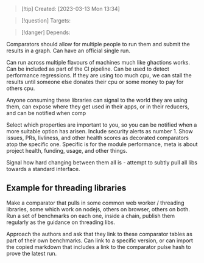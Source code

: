 
>[!tip] Created: [2023-03-13 Mon 13:34]

>[!question] Targets: 

>[!danger] Depends: 

Comparators should allow for multiple people to run them and submit the results in a graph.  Can have an official single run.  

Can run across multiple flavours of machines much like ghactions works.  Can be included as part of the CI pipeline.  Can be used to detect performance regressions.  If they are using too much cpu, we can stall the results until someone else donates their cpu or some money to pay for others cpu.

Anyone consuming these libraries can signal to the world they are using them, can expose where they get used in their apps, or in their reducers, and can be notified when comp

Select which properties are important to you, so you can be notified when a more suitable option has arisen.  Include security alerts as number 1.  Show issues, PRs, livliness, and other health scores as decorated comparators atop the specific one.  Specific is for the module performance, meta is about project health, funding, usage, and other things.

Signal how hard changing between them all is - attempt to subtly pull all libs towards a standard interface.

## Example for threading libraries
Make a comparator that pulls in some common web worker / threading libraries, some which work on nodejs, others on browser, others on both.
Run a set of benchmarks on each one, inside a chain, publish them regularly as the guidance on threading libs.

Approach the authors and ask that they link to these comparator tables as part of their own benchmarks.  Can link to a specific version, or can import the copied markdown that includes a link to the comparator pulse hash to prove the latest run.

